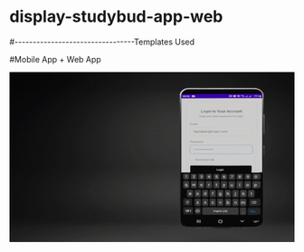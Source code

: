 # display-studybud-app-web

#---------------------------------Templates Used
<!-- =======================================================
* Template Name: schools++ - v2.5.0
* Template URL: https://bootstrapmade.com/nice-admin-bootstrap-admin-html-template/
* Author: BootstrapMade.com
* License: https://bootstrapmade.com/license/
======================================================== -->

#Mobile App + Web App
<div align="center">
  <img src="Untitled.gif" width="600" height="300"/>
</div>



